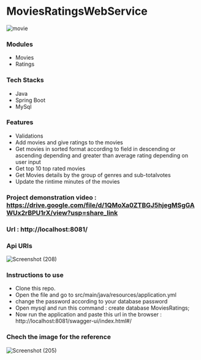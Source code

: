 # MoviesRatingsWebService

![movie](https://github.com/ShashankSinha9592/MoviesRatingsWebService/assets/102857782/959fa065-8023-42d4-a785-c803a877a16d)

### Modules
* Movies
* Ratings

### Tech Stacks
* Java
* Spring Boot
* MySql

### Features
* Validations
* Add movies and give ratings to the movies
* Get movies in sorted format according to field in descending or ascending depending and greater than average rating depending on user input
* Get top 10 top rated movies  
* Get Movies details by the group of genres and sub-totalvotes
* Update the rintime minutes of the movies

### Project demonstration video : https://drive.google.com/file/d/1QMoXa0ZTBGJ5hjegMSgGAWUx2rBPU1rX/view?usp=share_link

### Url : http://localhost:8081/

### Api URIs 


![Screenshot (208)](https://github.com/ShashankSinha9592/MoviesRatingsWebService/assets/102857782/9361b36d-b5ee-4a79-baae-ac467c5870f3)



### Instructions to use 

* Clone this repo.
* Open the file and go to src/main/java/resources/application.yml
* change the password according to your database password
* Open mysql and run this command : create database MoviesRatings;
* Now run the application and paste this url in the browser : http://localhost:8081/swagger-ui/index.html#/

### Chech the image for the reference


![Screenshot (205)](https://github.com/ShashankSinha9592/MoviesRatingsWebService/assets/102857782/8d181a8f-fb87-4370-ae9f-7f53845af5df)




